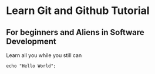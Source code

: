 # Learn Git and Github Tutorial
## For beginners and Aliens in Software Development

Learn all you while you still can

```<?php 
echo "Hello World";
```
